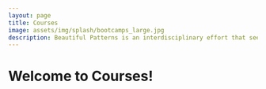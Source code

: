 ```yaml
---
layout: page
title: Courses
image: assets/img/splash/bootcamps_large.jpg 
description: Beautiful Patterns is an interdisciplinary effort that seeks high-impact solutions to the complex socialtechnical challenge of women's STEM education, with and emphasis in computation, in the developing world.
---
```


# Welcome to Courses!

